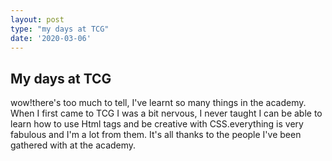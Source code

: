 ```yaml
---
layout: post
type: "my days at TCG"
date: '2020-03-06'
---
```


## My days at TCG
wow!there's too much to tell, I've learnt so many things in the academy. When I first came to TCG I was a bit nervous, 
I never taught I can be able to learn how to use Html tags and be creative with CSS.everything is very fabulous and I'm a lot from them.
It's all thanks to the people I've been gathered with at the academy. 